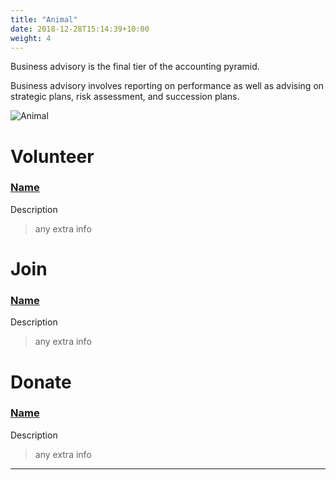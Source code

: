 ```yaml
---
title: "Animal"
date: 2018-12-28T15:14:39+10:00
weight: 4
---
```


Business advisory is the final tier of the accounting pyramid.
<!--more-->

Business advisory involves reporting on performance as well as advising on strategic plans, risk assessment, and succession plans.

![Animal](/images/illustrations/IMG_0965.jpg)

# Volunteer

### <a href="https://chatgpt.com/?hints=search&model=auto" target="_blank">Name</a>
Description
> any extra info

# Join

### <a href="https://chatgpt.com/?hints=search&model=auto" target="_blank">Name</a>
Description
> any extra info

# Donate

### <a href="https://chatgpt.com/?hints=search&model=auto" target="_blank">Name</a>
Description
> any extra info

----
